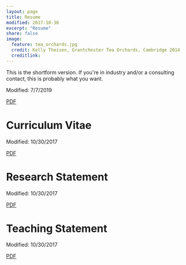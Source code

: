 ```yaml
---
layout: page
title: Resume
modified: 2017-10-30
excerpt: "Resume"
share: false
image:
  feature: tea_orchards.jpg
  credit: Kelly Theisen, Grantchester Tea Orchards, Cambridge 2014
  creditlink:
---
```


This is the shortform version. If you're in industry and/or a consulting contact, this is probably what you want.

Modified: 7/7/2019

<div markdown="0"><a href="https://github.com/theisencr/theisencr.github.io/blob/master/assets/theisencr_resume.pdf" class="btn btn-info">PDF</a></div>

# Curriculum Vitae

Modified: 10/30/2017

<div markdown="0"><a href="https://github.com/theisencr/theisencr.github.io/blob/master/assets/theisencr_CV.pdf" class="btn btn-info">PDF</a></div>

# Research Statement

Modified: 10/30/2017

<div markdown="0"><a href="https://github.com/theisencr/theisencr.github.io/blob/master/assets/theisencr_research.pdf" class="btn btn-info">PDF</a></div>

# Teaching Statement

Modified: 10/30/2017

<div markdown="0"><a href="https://github.com/theisencr/theisencr.github.io/blob/master/assets/theisencr_teaching.pdf" class="btn btn-info">PDF</a></div>
